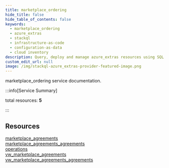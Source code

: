 ```yaml
---
title: marketplace_ordering
hide_title: false
hide_table_of_contents: false
keywords:
  - marketplace_ordering
  - azure_extras
  - stackql
  - infrastructure-as-code
  - configuration-as-data
  - cloud inventory
description: Query, deploy and manage azure_extras resources using SQL
custom_edit_url: null
image: /img/stackql-azure_extras-provider-featured-image.png
---
```


marketplace_ordering service documentation.

:::info[Service Summary]

total resources: __5__  

:::

## Resources
<div class="row">
<div class="providerDocColumn">
<a href="/services/marketplace_ordering/marketplace_agreements/">marketplace_agreements</a><br />
<a href="/services/marketplace_ordering/marketplace_agreements_agreements/">marketplace_agreements_agreements</a><br />
<a href="/services/marketplace_ordering/operations/">operations</a>
</div>
<div class="providerDocColumn">
<a href="/services/marketplace_ordering/vw_marketplace_agreements/">vw_marketplace_agreements</a><br />
<a href="/services/marketplace_ordering/vw_marketplace_agreements_agreements/">vw_marketplace_agreements_agreements</a>
</div>
</div>